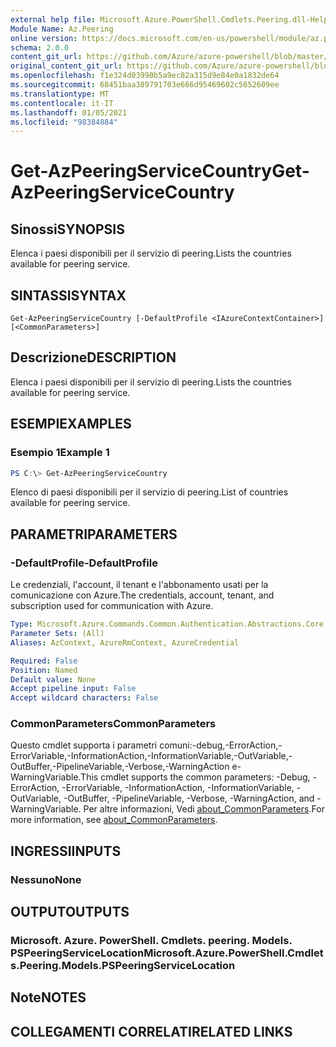 ```yaml
---
external help file: Microsoft.Azure.PowerShell.Cmdlets.Peering.dll-Help.xml
Module Name: Az.Peering
online version: https://docs.microsoft.com/en-us/powershell/module/az.peering/get-azpeeringservicecountry
schema: 2.0.0
content_git_url: https://github.com/Azure/azure-powershell/blob/master/src/Peering/Peering/help/Get-AzPeeringServiceCountry.md
original_content_git_url: https://github.com/Azure/azure-powershell/blob/master/src/Peering/Peering/help/Get-AzPeeringServiceCountry.md
ms.openlocfilehash: f1e324d03990b5a9ec82a315d9e84e0a1832de64
ms.sourcegitcommit: 68451baa389791703e666d95469602c5652609ee
ms.translationtype: MT
ms.contentlocale: it-IT
ms.lasthandoff: 01/05/2021
ms.locfileid: "98384884"
---
```

# <span data-ttu-id="0f323-101">Get-AzPeeringServiceCountry</span><span class="sxs-lookup"><span data-stu-id="0f323-101">Get-AzPeeringServiceCountry</span></span>

## <span data-ttu-id="0f323-102">Sinossi</span><span class="sxs-lookup"><span data-stu-id="0f323-102">SYNOPSIS</span></span>
<span data-ttu-id="0f323-103">Elenca i paesi disponibili per il servizio di peering.</span><span class="sxs-lookup"><span data-stu-id="0f323-103">Lists the countries available for peering service.</span></span>

## <span data-ttu-id="0f323-104">SINTASSI</span><span class="sxs-lookup"><span data-stu-id="0f323-104">SYNTAX</span></span>

```
Get-AzPeeringServiceCountry [-DefaultProfile <IAzureContextContainer>] [<CommonParameters>]
```

## <span data-ttu-id="0f323-105">Descrizione</span><span class="sxs-lookup"><span data-stu-id="0f323-105">DESCRIPTION</span></span>
<span data-ttu-id="0f323-106">Elenca i paesi disponibili per il servizio di peering.</span><span class="sxs-lookup"><span data-stu-id="0f323-106">Lists the countries available for peering service.</span></span>

## <span data-ttu-id="0f323-107">ESEMPI</span><span class="sxs-lookup"><span data-stu-id="0f323-107">EXAMPLES</span></span>

### <span data-ttu-id="0f323-108">Esempio 1</span><span class="sxs-lookup"><span data-stu-id="0f323-108">Example 1</span></span>
```powershell
PS C:\> Get-AzPeeringServiceCountry
```

<span data-ttu-id="0f323-109">Elenco di paesi disponibili per il servizio di peering.</span><span class="sxs-lookup"><span data-stu-id="0f323-109">List of countries available for peering service.</span></span>

## <span data-ttu-id="0f323-110">PARAMETRI</span><span class="sxs-lookup"><span data-stu-id="0f323-110">PARAMETERS</span></span>

### <span data-ttu-id="0f323-111">-DefaultProfile</span><span class="sxs-lookup"><span data-stu-id="0f323-111">-DefaultProfile</span></span>
<span data-ttu-id="0f323-112">Le credenziali, l'account, il tenant e l'abbonamento usati per la comunicazione con Azure.</span><span class="sxs-lookup"><span data-stu-id="0f323-112">The credentials, account, tenant, and subscription used for communication with Azure.</span></span>

```yaml
Type: Microsoft.Azure.Commands.Common.Authentication.Abstractions.Core.IAzureContextContainer
Parameter Sets: (All)
Aliases: AzContext, AzureRmContext, AzureCredential

Required: False
Position: Named
Default value: None
Accept pipeline input: False
Accept wildcard characters: False
```

### <span data-ttu-id="0f323-113">CommonParameters</span><span class="sxs-lookup"><span data-stu-id="0f323-113">CommonParameters</span></span>
<span data-ttu-id="0f323-114">Questo cmdlet supporta i parametri comuni:-debug,-ErrorAction,-ErrorVariable,-InformationAction,-InformationVariable,-OutVariable,-OutBuffer,-PipelineVariable,-Verbose,-WarningAction e-WarningVariable.</span><span class="sxs-lookup"><span data-stu-id="0f323-114">This cmdlet supports the common parameters: -Debug, -ErrorAction, -ErrorVariable, -InformationAction, -InformationVariable, -OutVariable, -OutBuffer, -PipelineVariable, -Verbose, -WarningAction, and -WarningVariable.</span></span> <span data-ttu-id="0f323-115">Per altre informazioni, Vedi [about_CommonParameters](http://go.microsoft.com/fwlink/?LinkID=113216).</span><span class="sxs-lookup"><span data-stu-id="0f323-115">For more information, see [about_CommonParameters](http://go.microsoft.com/fwlink/?LinkID=113216).</span></span>

## <span data-ttu-id="0f323-116">INGRESSI</span><span class="sxs-lookup"><span data-stu-id="0f323-116">INPUTS</span></span>

### <span data-ttu-id="0f323-117">Nessuno</span><span class="sxs-lookup"><span data-stu-id="0f323-117">None</span></span>

## <span data-ttu-id="0f323-118">OUTPUT</span><span class="sxs-lookup"><span data-stu-id="0f323-118">OUTPUTS</span></span>

### <span data-ttu-id="0f323-119">Microsoft. Azure. PowerShell. Cmdlets. peering. Models. PSPeeringServiceLocation</span><span class="sxs-lookup"><span data-stu-id="0f323-119">Microsoft.Azure.PowerShell.Cmdlets.Peering.Models.PSPeeringServiceLocation</span></span>

## <span data-ttu-id="0f323-120">Note</span><span class="sxs-lookup"><span data-stu-id="0f323-120">NOTES</span></span>

## <span data-ttu-id="0f323-121">COLLEGAMENTI CORRELATI</span><span class="sxs-lookup"><span data-stu-id="0f323-121">RELATED LINKS</span></span>
